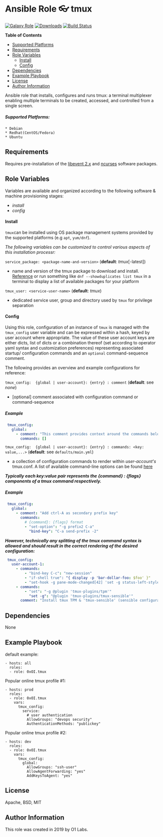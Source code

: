 Ansible Role :eyeglasses: tmux
=========
[![Galaxy Role](https://img.shields.io/ansible/role/44305.svg)](https://galaxy.ansible.com/0x0I/tmux)
[![Downloads](https://img.shields.io/ansible/role/d/44305.svg)](https://galaxy.ansible.com/0x0I/tmux)
[![Build Status](https://travis-ci.org/0x0I/ansible-role-tmux.svg?branch=master)](https://travis-ci.org/0x0I/ansible-role-tmux)

**Table of Contents**
  - [Supported Platforms](#supported-platforms)
  - [Requirements](#requirements)
  - [Role Variables](#role-variables)
      - [Install](#install)
      - [Config](#config)
  - [Dependencies](#dependencies)
  - [Example Playbook](#example-playbook)
  - [License](#license)
  - [Author Information](#author-information)

Ansible role that installs, configures and runs tmux: a terminal multiplexer enabling multiple terminals to be created, accessed, and controlled from a single screen.

##### Supported Platforms:
```
* Debian
* Redhat(CentOS/Fedora)
* Ubuntu
```

Requirements
------------

Requires pre-installation of the [libevent 2.x](http://fr2.rpmfind.net/linux/rpm2html/search.php?query=libevent&submit=Search+...&system=&arch=) and [ncurses](http://fr2.rpmfind.net/linux/rpm2html/search.php?query=ncurses&submit=Search+...&system=&arch=) software packages.

Role Variables
--------------
Variables are available and organized according to the following software & machine provisioning stages:
* _install_
* _config_

#### Install

`tmux`can be installed using OS package management systems provided by the supported platforms (e.g `apt`, `yum/dnf`).

_The following variables can be customized to control various aspects of this installation processr:_

`service_package: <package-name-and-version>` (**default**: *tmux*[-latest])
- name and version of the tmux package to download and install. [Reference](http://fr2.rpmfind.net/linux/rpm2html/search.php?query=tmux&submit=Search+...&system=&arch=) or run something like `dnf --showduplicates list tmux` in a terminal to display a list of available packages for your platform

`tmux_user: <service-user-name>` (**default**: *tmux*)
- dedicated service user, group and directory used by `tmux` for privilege separation

#### Config

Using this role, configuration of an instance of `tmux` is managed with the `tmux_config` user variable and can be expressed within a hash, keyed by user account where appropriate. The value of these user account keys are either dicts, list of dicts or a combination thereof (set according to operator yaml syntax and customization preferences) representing associated startup/ configuration commands and an `optional` command-sequence comment.

The following provides an overview and example configurations for reference:

`tmux_config:  {global | user-account}: {entry} : comment` (**default**: see *none*)
- [optional] comment associated with configuration command or command-sequence

##### Example

 ```yaml
  tmux_config:
    global:
      - comment: "This comment provides context around the commands below (if they were any)"
        commands: []
  ```

`tmux_config:  {global | user-account}: {entry} : commands: <key: value,...>` (**default**: see `defaults/main.yml`)
- a collection of configuration commands to render within *user-account's* tmux.conf. A list of available command-line options can be found [here](http://man7.org/linux/man-pages/man1/tmux.1.html)

_**Typically each key:value pair represents the {command} : {flags} components of a tmux command respectively.**_

##### Example

 ```yaml
  tmux_config:
    global:
      - comment: "Add ctrl-A as secondary prefix key"
        commands:
          # {command}: {flags} format
          - "set-option": "-g prefix2 C-a"
            "bind-key": "C-a send-prefix -2"
  ```
  
  _**However, technically any splitting of the tmux command syntax is allowed and should result in the correct rendering of the desired configuration:**_

 ```yaml
  tmux_config:
    user-account-1:
      - commands:
          - "bind-key C-c": "new-session"
          - "if-shell true": "{ display -p 'bar-dollar-foo: $foo' }"
          - "set-hook -g pane-mode-changed[42] 'set -g status-left-style bg=red'": ""
      - commands:
          - "set": "-g @plugin 'tmux-plugins/tpm'"
            "set -g": "@plugin 'tmux-plugins/tmux-sensible'"
        comment: "Install tmux TPM & 'tmux-sensible' (sensible configurations) plugins"
  ```
  
Dependencies
------------

None

Example Playbook
----------------
default example:
```
- hosts: all
  roles:
  - role: 0xOI.tmux
```

Popular online tmux profile #1:
```
- hosts: prod
  roles:
  - role: 0xOI.tmux
    vars:
      tmux_config:
        service:
          # user authentication
          AllowGroups: "devops security"
          AuthenticationMethods: "publickey"
```
              
Popular online tmux profile #2:
```
- hosts: dev
  roles:
  - role: 0xOI.tmux
    vars:
      tmux_config:
        global:
          AllowGroups: "ssh-user"
          AllowAgentForwarding: "yes"
          AddKeysToAgent: "yes"
```

License
-------

Apache, BSD, MIT

Author Information
------------------

This role was created in 2019 by O1 Labs.
